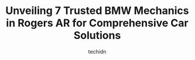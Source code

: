 ---
layout: ampstory
image: https://images.unsplash.com/photo-1532578498858-e21a39e0a449?ixlib=rb-4.0.3&ixid=MnwxMjA3fDB8MHxwaG90by1wYWdlfHx8fGVufDB8fHx8&auto=format&fit=crop&w=640&h=853&q=80
author: techidn
featured: false
description: Experience the excellence of automotive service by visiting the 7 best BMW Mechanic in Rogers AR, USA. With their expertise, attention to detail, and commitment to customer satisfaction, you
title: Unveiling 7 Trusted BMW Mechanics in Rogers AR for Comprehensive Car Solutions
cover:
   title: Unveiling 7 Trusted BMW Mechanics in Rogers AR for Comprehensive Car Solutions
   subtitle: Rickpate
   background: https://images.unsplash.com/photo-1532578498858-e21a39e0a449?ixlib=rb-4.0.3&ixid=MnwxMjA3fDB8MHxwaG90by1wYWdlfHx8fGVufDB8fHx8&auto=format&fit=crop&w=640&h=853&q=80

pages: 
 - layout: thirds
   top: <h1>#1 Kwik Kar Auto Repair and Service Center</h1>
   bottom: "<p>Very pleased with the exceptional customer service. The owner came out and introduced himself and shook my hand which definitely put my mind at ease. No attempts to up-sa</p>"
   background: https://www.knot35.com/toplist/wp-content/uploads/2023/06/best-bmw-mechanic-1-in-rogers-ar-1685832521.jpeg
   backgroundblur: true
 - layout: thirds
   top: <h1>#2 BMW of Northwest Arkansas</h1>
   bottom: "<p>2500 SE Moberly Ln, Bentonville, AR 72712, United States</p>"
   background: https://www.knot35.com/toplist/wp-content/uploads/2023/06/best-bmw-mechanic-2-in-rogers-ar-1685832521.jpeg
   cta:
      link: https://www.knot35.com/toplist/unveiling-7-trusted-bmw-mechanics-in-rogers-ar-for-comprehensive-car-solutions/
      text: Unveiling 7 Trusted BMW Mechanics in Rogers AR for Comprehensive Car Solutions
 - layout: thirds
   top: <h1>#3 HCS Auto Repair Rogers</h1>
   bottom: "<p>1418 W Walnut St, Rogers, AR 72756, United States</p>"
   background: https://www.knot35.com/toplist/wp-content/uploads/2023/06/best-bmw-mechanic-3-in-rogers-ar-1685832521.jpeg
   cta:
      link: https://www.knot35.com/toplist/unveiling-7-trusted-bmw-mechanics-in-rogers-ar-for-comprehensive-car-solutions/
      text: Unveiling 7 Trusted BMW Mechanics in Rogers AR for Comprehensive Car Solutions
 - layout: thirds
   top: <h1>#4 Advanced Automotive</h1>
   bottom: "<p>2412 S 8th St, Rogers, AR 72758, United States</p>"
   background: https://images.unsplash.com/photo-1489694553447-4c9339da310d?ixlib=rb-4.0.3&ixid=MnwxMjA3fDB8MHxwaG90by1wYWdlfHx8fGVufDB8fHx8&auto=format&fit=crop&w=640&h=853&q=80
   cta:
      link: https://www.knot35.com/toplist/unveiling-7-trusted-bmw-mechanics-in-rogers-ar-for-comprehensive-car-solutions/
      text: Unveiling 7 Trusted BMW Mechanics in Rogers AR for Comprehensive Car Solutions
 - layout: thirds
   top: <h1>#5 Credence Automotive Repair</h1>
   bottom: "<p>3010 W Walnut St, Rogers, AR 72756, United States</p>"
   background: https://images.unsplash.com/photo-1602536052359-ef94c21c5948?ixlib=rb-4.0.3&ixid=MnwxMjA3fDB8MHxwaG90by1wYWdlfHx8fGVufDB8fHx8&auto=format&fit=crop&w=640&h=853&q=80
   cta:
      link: https://www.knot35.com/toplist/unveiling-7-trusted-bmw-mechanics-in-rogers-ar-for-comprehensive-car-solutions/
      text: Unveiling 7 Trusted BMW Mechanics in Rogers AR for Comprehensive Car Solutions
 - layout: thirds
   top: <h1>#6 Auto Maintenance Inc.</h1>
   bottom: "<p>103 N 14th Pl, Rogers, AR 72756, United States</p>"
   background: https://images.unsplash.com/photo-1574169208507-84376144848b?ixlib=rb-4.0.3&ixid=MnwxMjA3fDB8MHxwaG90by1wYWdlfHx8fGVufDB8fHx8&auto=format&fit=crop&w=640&h=853&q=80
   cta:
      link: https://www.knot35.com/toplist/unveiling-7-trusted-bmw-mechanics-in-rogers-ar-for-comprehensive-car-solutions/
      text: Unveiling 7 Trusted BMW Mechanics in Rogers AR for Comprehensive Car Solutions
 - layout: thirds
   top: <h1>#7 Alternative Beemer Service LLC</h1>
   bottom: "<p>1303 N 2nd St, Rogers, AR 72756, United States</p>"
   background: https://images.unsplash.com/photo-1613843873231-1447db182f97?ixlib=rb-4.0.3&ixid=MnwxMjA3fDB8MHxwaG90by1wYWdlfHx8fGVufDB8fHx8&auto=format&fit=crop&w=640&h=853&q=80
   cta:
      link: https://www.knot35.com/toplist/unveiling-7-trusted-bmw-mechanics-in-rogers-ar-for-comprehensive-car-solutions/
      text: Unveiling 7 Trusted BMW Mechanics in Rogers AR for Comprehensive Car Solutions
 - layout: thirds
   middle: Continue reading...
   background: https://images.unsplash.com/photo-1620421680010-0766ff230392?ixlib=rb-4.0.3&ixid=MnwxMjA3fDB8MHxwaG90by1wYWdlfHx8fGVufDB8fHx8&auto=format&fit=crop&w=640&h=853&q=80
   cta:
      link: https://www.knot35.com/toplist/unveiling-7-trusted-bmw-mechanics-in-rogers-ar-for-comprehensive-car-solutions/
      text: Unveiling 7 Trusted BMW Mechanics in Rogers AR for Comprehensive Car Solutions
      
---